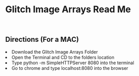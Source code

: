 <h1> Glitch Image Arrays Read Me </h1>
<br>
<h2> Directions (For a MAC) </h2>
<li> Download the Glitch Image Arrays Folder</li>
<li> Open the Terminal and CD to the folders location</li>
<li> Type python -m SimpleHTTPServer 8080 into the terminal</li>
<li> Go to chrome and type localhost:8080 into the browser</li>
